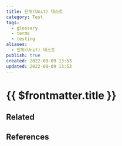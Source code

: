 ```yaml
---
title: 단위(Unit) 테스트
category: Test
tags:
  - glossary
  - terms
  - testing
aliases:
  - 단위(Unit) 테스트
publish: true
created: 2022-08-09 13:53
updated: 2022-08-09 13:53
---
```


# {{ $frontmatter.title }}

## Related

## References
